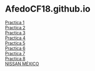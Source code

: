 # AfedoCF18.github.io
<a href="https://afedocf18.github.io/PracticasBootstrap/PracticaBootstrap1.html">Practica 1</a><br>
<a href="https://afedocf18.github.io/PracticasBootstrap/PracticaBootstrap2.html">Practica 2</a><br>
<a href="https://afedocf18.github.io/PracticasBootstrap/PracticaBootstrap3.html">Practica 3</a><br>
<a href="https://afedocf18.github.io/PracticasBootstrap/PracticaBootstrap4.html">Practica 4</a><br>
<a href="https://afedocf18.github.io/PracticasBootstrap/PracticaBootstrap5.html">Practica 5</a><br>
<a href="https://afedocf18.github.io/PracticasBootstrap/PracticaBootstrap6.html">Practica 6</a><br>
<a href="https://afedocf18.github.io/PracticasBootstrap/PracticaBootstrap7.html">Practica 7</a><br>
<a href="https://afedocf18.github.io/PracticasBootstrap/PracticaBootstrap8.html">Practica 8</a><br>
<a href="https://afedocf18.github.io/ProyectowepGerardo/paginaprincipal.html">NISSAN MÉXICO</a><br>
